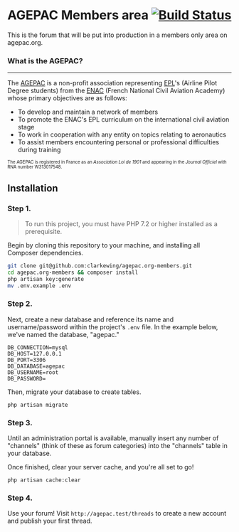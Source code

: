 # AGEPAC Members area [![Build Status](https://travis-ci.org/clarkewing/agepac.org-members.svg?branch=master)](https://travis-ci.org/clarkewing/agepac.org-members)

This is the forum that will be put into production in a members only area on agepac.org.

### What is the AGEPAC?
-----
The [AGEPAC](http://www.agepac.org "View the AGEPAC website") is a non-profit association representing [EPL](http://www.enac.fr/en/pilot-training)'s (Airline Pilot Degree students) from the [ENAC](http://www.enac.fr "View the ENAC website") (French National Civil Aviation Academy) whose primary objectives are as follows:

- To develop and maintain a network of members
- To promote the ENAC's EPL curriculum on the international civil aviation stage
- To work in cooperation with any entity on topics relating to aeronautics
- To assist members encountering personal or professional difficulties during training

<sub><sup>The AGEPAC is registered in France as an _Association Loi de 1901_ and appearing in the _Journal Officiel_ with RNA number W313017548.</sup></sub>

## Installation

### Step 1.

 > To run this project, you must have PHP 7.2 or higher installed as a prerequisite.

 Begin by cloning this repository to your machine, and installing all Composer dependencies.

 ```bash
 git clone git@github.com:clarkewing/agepac.org-members.git
 cd agepac.org-members && composer install
 php artisan key:generate
 mv .env.example .env
 ```

 ### Step 2.

 Next, create a new database and reference its name and username/password within the project's `.env` file. In the example below, we've named the database, "agepac."

 ```
 DB_CONNECTION=mysql
 DB_HOST=127.0.0.1
 DB_PORT=3306
 DB_DATABASE=agepac
 DB_USERNAME=root
 DB_PASSWORD=
 ```

 Then, migrate your database to create tables.

 ```
 php artisan migrate
 ```

 ### Step 3.

 Until an administration portal is available, manually insert any number of "channels" (think of these as forum categories) into the "channels" table in your database.

 Once finished, clear your server cache, and you're all set to go!

 ```
 php artisan cache:clear
 ```

 ### Step 4.

 Use your forum! Visit `http://agepac.test/threads` to create a new account and publish your first thread.
